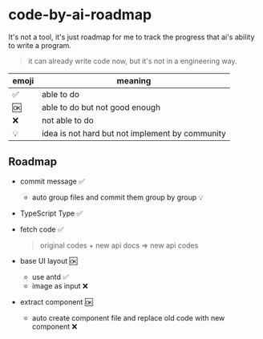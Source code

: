 # code-by-ai-roadmap

It's not a tool, it's just roadmap for me to track the progress that ai's ability to write a program.

> it can already write code now, but it's not in a engineering way.

emoji | meaning
--- | ---
✅ | able to do
🆗 | able to do but not good enough
❌ | not able to do
💡 | idea is not hard but not implement by community

## Roadmap

- commit message ✅
  - auto group files and commit them group by group 💡

- TypeScript Type ✅

- fetch code ✅
  > original codes + new api docs => new api codes

- base UI layout 🆗
  - use antd ✅
  - image as input ❌

- extract component 🆗
  - auto create component file and replace old code with new component ❌
